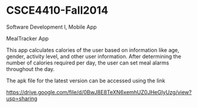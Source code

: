 CSCE4410-Fall2014
=================

Software Development I, Mobile App

MealTracker App

This app calculates calories of the user based on information like age, gender, activity level, and other user information. After determining the number of calories required per day, the user can set meal alarms throughout the day. 

The apk file for the latest version can be accessed using the link

https://drive.google.com/file/d/0BwJ8E8TeXN6xemhUZ0JHeGIyUzg/view?usp=sharing
